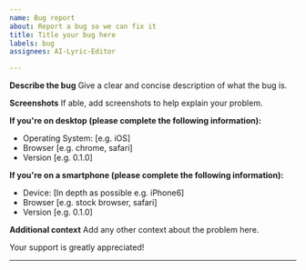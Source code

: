 ```yaml
---
name: Bug report
about: Report a bug so we can fix it
title: Title your bug here
labels: bug
assignees: AI-Lyric-Editor

---
```


**Describe the bug**
Give a clear and concise description of what the bug is.

**Screenshots**
If able, add screenshots to help explain your problem.

**If you're on desktop (please complete the following information):**
 - Operating System: [e.g. iOS]
 - Browser [e.g. chrome, safari]
 - Version [e.g. 0.1.0]

**If you're on a smartphone (please complete the following information):**
 - Device: [In depth as possible e.g. iPhone6]
 - Browser [e.g. stock browser, safari]
 - Version [e.g. 0.1.0]

**Additional context**
Add any other context about the problem here.

Your support is greatly appreciated!

----------------------------------------------------------------------------
